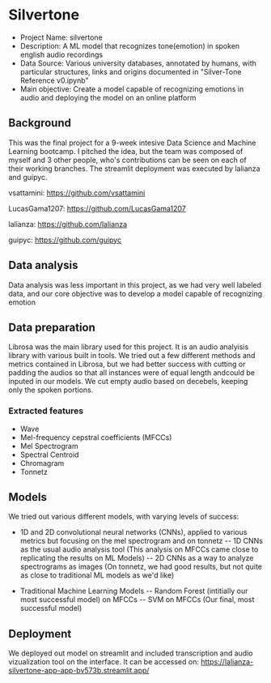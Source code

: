 # Silvertone

- Project Name: silvertone
- Description: A ML model that recognizes tone(emotion) in spoken english audio recordings
- Data Source: Various university databases, annotated by humans, with particular structures, links and origins documented in "Silver-Tone Reference v0.ipynb"
- Main objective: Create a model capable of recognizing emotions in audio and deploying the model on an online platform

## Background
This was the final project for a 9-week intesive Data Science and Machine Learning bootcamp. I pitched the idea, but the team was composed of myself and 3 other people, who's contributions can be seen on each of their working branches. The streamlit deployment was executed by lalianza and guipyc.

vsattamini: https://github.com/vsattamini

LucasGama1207: https://github.com/LucasGama1207

lalianza: https://github.com/lalianza

guipyc: https://github.com/guipyc


## Data analysis

Data analysis was less important in this project, as we had very well labeled data, and our core objective was to develop a model capable of recognizing emotion

## Data preparation

Librosa was the main library used for this project. It is an audio analyisis library with various built in tools. We tried out a few different methods and metrics contained in Librosa, but we had better success with cutting or padding the audios so that all instances were of equal length andcould be inputed in our models. We cut empty audio based on decebels, keeping only the spoken portions.

### Extracted features

- Wave
- Mel-frequency cepstral coefficients (MFCCs)
- Mel Spectrogram
- Spectral Centroid
- Chromagram
- Tonnetz

## Models

We tried out various different models, with varying levels of success:

- 1D and 2D convolutional neural networks (CNNs), applied to various metrics but focusing on the mel spectrogram and on tonnetz
-- 1D CNNs as the usual audio analysis tool (This analysis on MFCCs came close to replicating the results on ML Models)
-- 2D CNNs as a way to analyze spectrograms as images (On tonnetz, we had good results, but not quite as close to traditional ML models as we'd like)

- Traditional Machine Learning Models
-- Random Forest (intitially our most successful model) on MFCCs
-- SVM on MFCCs (Our final, most successful model)


## Deployment

We deployed out model on streamlit and included transcription and audio vizualization tool on the interface. It can be accessed on: https://lalianza-silvertone-app-app-bv573b.streamlit.app/


